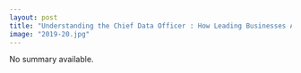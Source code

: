 ```yaml
---
layout: post
title: "Understanding the Chief Data Officer : How Leading Businesses Are Transforming Themselves with Data"
image: "2019-20.jpg"
---
```


No summary available.